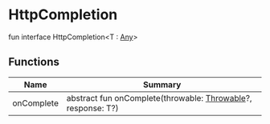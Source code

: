 # HttpCompletion


fun interface HttpCompletion&lt;T : [Any](https://kotlinlang.org/api/latest/jvm/stdlib/kotlin/-any/index.html)&gt;

## Functions

| Name | Summary |
|---|---|
| onComplete | abstract fun onComplete(throwable: [Throwable](https://kotlinlang.org/api/latest/jvm/stdlib/kotlin/-throwable/index.html)?, response: T?) |
